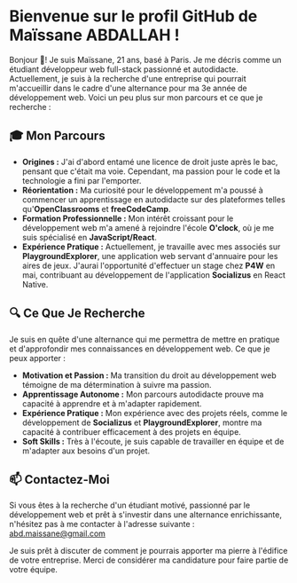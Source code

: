 # Bienvenue sur le profil GitHub de Maïssane ABDALLAH !

Bonjour 👋! Je suis Maïssane, 21 ans, basé à Paris. Je me décris comme un étudiant développeur web full-stack passionné et autodidacte. Actuellement, je suis à la recherche d'une entreprise qui pourrait m'accueillir dans le cadre d'une alternance pour ma 3e année de développement web. Voici un peu plus sur mon parcours et ce que je recherche :

## 🎓 Mon Parcours

- **Origines :** J'ai d'abord entamé une licence de droit juste après le bac, pensant que c'était ma voie. Cependant, ma passion pour le code et la technologie a fini par l'emporter.
- **Réorientation :** Ma curiosité pour le développement m'a poussé à commencer un apprentissage en autodidacte sur des plateformes telles qu'**OpenClassrooms** et **freeCodeCamp**.
- **Formation Professionnelle :** Mon intérêt croissant pour le développement web m'a amené à rejoindre l'école **O'clock**, où je me suis spécialisé en **JavaScript/React**.
- **Expérience Pratique :**  Actuellement, je travaille avec mes associés sur **PlaygroundExplorer**, une application web servant d'annuaire pour les aires de jeux. J'aurai l'opportunité d'effectuer un stage chez **P4W** en mai, contribuant au développement de l'application **Socializus** en React Native.

## 🔍 Ce Que Je Recherche

Je suis en quête d'une alternance qui me permettra de mettre en pratique et d'approfondir mes connaissances en développement web. Ce que je peux apporter :

- **Motivation et Passion :** Ma transition du droit au développement web témoigne de ma détermination à suivre ma passion.
- **Apprentissage Autonome :** Mon parcours autodidacte prouve ma capacité à apprendre et à m'adapter rapidement.
- **Expérience Pratique :** Mon expérience avec des projets réels, comme le développement de **Socializus** et **PlaygroundExplorer**, montre ma capacité à contribuer efficacement à des projets en équipe.
- **Soft Skills :** Très à l'écoute, je suis capable de travailler en équipe et de m'adapter aux besoins d'un projet.

## 📫 Contactez-Moi

Si vous êtes à la recherche d'un étudiant motivé, passionné par le développement web et prêt à s'investir dans une alternance enrichissante, n'hésitez pas à me contacter à l'adresse suivante : abd.maissane@gmail.com

Je suis prêt à discuter de comment je pourrais apporter ma pierre à l'édifice de votre entreprise. Merci de considérer ma candidature pour faire partie de votre équipe.


